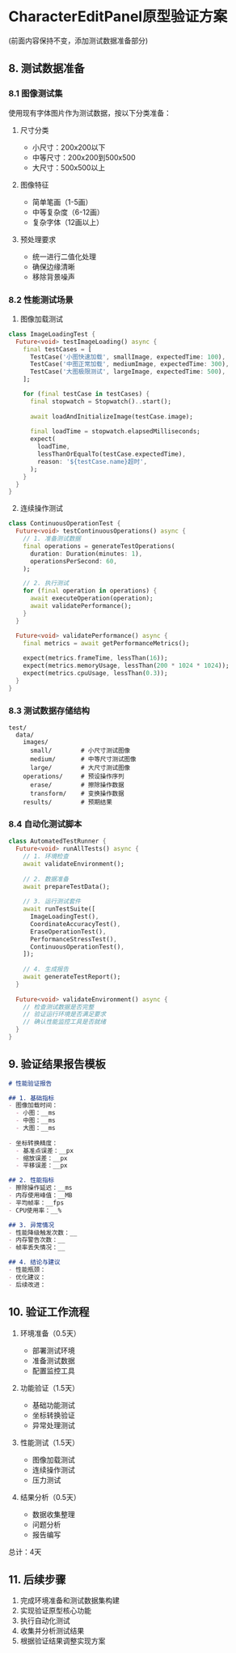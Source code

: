 # CharacterEditPanel原型验证方案

(前面内容保持不变，添加测试数据准备部分)

## 8. 测试数据准备

### 8.1 图像测试集

使用现有字体图片作为测试数据，按以下分类准备：

1. 尺寸分类
   - 小尺寸：200x200以下
   - 中等尺寸：200x200到500x500
   - 大尺寸：500x500以上

2. 图像特征
   - 简单笔画（1-5画）
   - 中等复杂度（6-12画）
   - 复杂字体（12画以上）

3. 预处理要求
   - 统一进行二值化处理
   - 确保边缘清晰
   - 移除背景噪声

### 8.2 性能测试场景

1. 图像加载测试

```dart
class ImageLoadingTest {
  Future<void> testImageLoading() async {
    final testCases = [
      TestCase('小图快速加载', smallImage, expectedTime: 100),
      TestCase('中图正常加载', mediumImage, expectedTime: 300),
      TestCase('大图极限测试', largeImage, expectedTime: 500),
    ];

    for (final testCase in testCases) {
      final stopwatch = Stopwatch()..start();
      
      await loadAndInitializeImage(testCase.image);
      
      final loadTime = stopwatch.elapsedMilliseconds;
      expect(
        loadTime,
        lessThanOrEqualTo(testCase.expectedTime),
        reason: '${testCase.name}超时',
      );
    }
  }
}
```

2. 连续操作测试

```dart
class ContinuousOperationTest {
  Future<void> testContinuousOperations() async {
    // 1. 准备测试数据
    final operations = generateTestOperations(
      duration: Duration(minutes: 1),
      operationsPerSecond: 60,
    );

    // 2. 执行测试
    for (final operation in operations) {
      await executeOperation(operation);
      await validatePerformance();
    }
  }

  Future<void> validatePerformance() async {
    final metrics = await getPerformanceMetrics();
    
    expect(metrics.frameTime, lessThan(16));
    expect(metrics.memoryUsage, lessThan(200 * 1024 * 1024));
    expect(metrics.cpuUsage, lessThan(0.3));
  }
}
```

### 8.3 测试数据存储结构

```
test/
  data/
    images/
      small/        # 小尺寸测试图像
      medium/       # 中等尺寸测试图像
      large/        # 大尺寸测试图像
    operations/     # 预设操作序列
      erase/        # 擦除操作数据
      transform/    # 变换操作数据
    results/        # 预期结果
```

### 8.4 自动化测试脚本

```dart
class AutomatedTestRunner {
  Future<void> runAllTests() async {
    // 1. 环境检查
    await validateEnvironment();
    
    // 2. 数据准备
    await prepareTestData();
    
    // 3. 运行测试套件
    await runTestSuite([
      ImageLoadingTest(),
      CoordinateAccuracyTest(),
      EraseOperationTest(),
      PerformanceStressTest(),
      ContinuousOperationTest(),
    ]);
    
    // 4. 生成报告
    await generateTestReport();
  }
  
  Future<void> validateEnvironment() async {
    // 检查测试数据是否完整
    // 验证运行环境是否满足要求
    // 确认性能监控工具是否就绪
  }
}
```

## 9. 验证结果报告模板

```markdown
# 性能验证报告

## 1. 基础指标
- 图像加载时间：
  - 小图：__ms
  - 中图：__ms
  - 大图：__ms
  
- 坐标转换精度：
  - 基准点误差：__px
  - 缩放误差：__px
  - 平移误差：__px

## 2. 性能指标
- 擦除操作延迟：__ms
- 内存使用峰值：__MB
- 平均帧率：__fps
- CPU使用率：__%

## 3. 异常情况
- 性能降级触发次数：__
- 内存警告次数：__
- 帧率丢失情况：__

## 4. 结论与建议
- 性能瓶颈：
- 优化建议：
- 后续改进：
```

## 10. 验证工作流程

1. 环境准备（0.5天）
   - 部署测试环境
   - 准备测试数据
   - 配置监控工具

2. 功能验证（1.5天）
   - 基础功能测试
   - 坐标转换验证
   - 异常处理测试

3. 性能测试（1.5天）
   - 图像加载测试
   - 连续操作测试
   - 压力测试

4. 结果分析（0.5天）
   - 数据收集整理
   - 问题分析
   - 报告编写

总计：4天

## 11. 后续步骤

1. 完成环境准备和测试数据集构建
2. 实现验证原型核心功能
3. 执行自动化测试
4. 收集并分析测试结果
5. 根据验证结果调整实现方案
